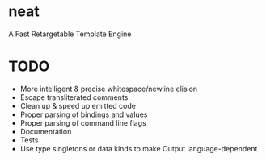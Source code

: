 neat
====

A Fast Retargetable Template Engine

TODO
====

 - More intelligent & precise whitespace/newline elision
 - Escape transliterated comments
 - Clean up & speed up emitted code
 - Proper parsing of bindings and values
 - Proper parsing of command line flags
 - Documentation
 - Tests
 - Use type singletons or data kinds to make Output language-dependent
